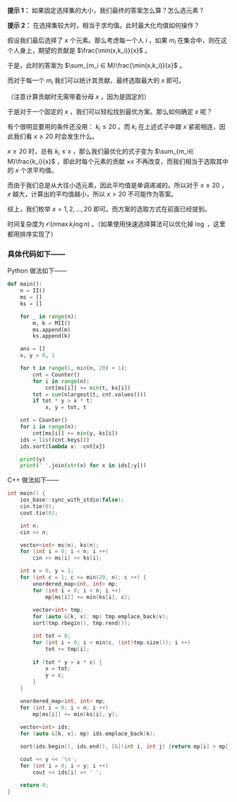 **提示 1：** 如果固定选择集的大小，我们最终的答案怎么算？怎么选元素？

**提示 2：** 在选择集较大时，相当于求均值。此时最大化均值如何操作？

假设我们最后选择了 $x$ 个元素。那么考虑每一个人 $i$ ，如果 $m_i$ 在集合中，则在这个人身上，期望的贡献是 $\frac{\min(x,k_i)}{x}$ 。

于是，此时的答案为 $\sum_{m_i ∈ M}\frac{\min(x,k_i)}{x}$ 。

而对于每一个 $m_i$ 我们可以统计其贡献，最终选取最大的 $x$ 即可。

（注意计算贡献时无需带着分母 $x$ ，因为是固定的）

于是对于一个固定的 $x$ ，我们可以轻松找到最优方案。那么如何确定 $x$ 呢？

有个很明显要用的条件还没用： $k_i\leq 20$ 。而 $k_i$ 在上述式子中跟 $x$ 紧密相连，因此我们看 $x\geq 20$ 时会发生什么。

$x\geq 20$ 时，总有 $k_i\leq x$ ，那么我们最优化的式子变为 $\sum_{m_i∈ M}\frac{k_i}{x}$ ，即此时每个元素的贡献 $\times x$ 不再改变，而我们相当于选取其中的 $x$ 个求平均值。

而由于我们总是从大往小选元素，因此平均值是单调递减的。所以对于 $x\geq 20$ ， $x$ 越大，计算出的平均值越小，所以 $x\gt 20$ 不可能作为答案。

综上，我们枚举 $x=1,2,\dots,20$ 即可。而方案的选取方式在前面已经提到。

时间复杂度为 $\mathcal{O}(n\max k_i\log n)$ 。（如果使用快速选择算法可以优化掉 $\log$ ，这里都用排序实现了）

### 具体代码如下——

Python 做法如下——

```Python []
def main():
    n = II()
    ms = []
    ks = []

    for _ in range(n):
        m, k = MII()
        ms.append(m)
        ks.append(k)

    ans = []
    x, y = 0, 1

    for t in range(1, min(n, 20) + 1):
        cnt = Counter()
        for i in range(n):
            cnt[ms[i]] += min(t, ks[i])
        tot = sum(nlargest(t, cnt.values()))
        if tot * y > x * t:
            x, y = tot, t

    cnt = Counter()
    for i in range(n):
        cnt[ms[i]] += min(y, ks[i])
    ids = list(cnt.keys())
    ids.sort(lambda x: -cnt[x])

    print(y)
    print(' '.join(str(x) for x in ids[:y]))
```

C++ 做法如下——

```cpp []
int main() {
    ios_base::sync_with_stdio(false);
    cin.tie(0);
    cout.tie(0);

    int n;
    cin >> n;

    vector<int> ms(n), ks(n);
    for (int i = 0; i < n; i ++)
        cin >> ms[i] >> ks[i];

    int x = 0, y = 1;
    for (int c = 1; c <= min(20, n); c ++) {
        unordered_map<int, int> mp;
        for (int i = 0; i < n; i ++)
            mp[ms[i]] += min(ks[i], c);
        
        vector<int> tmp;
        for (auto &[k, v]: mp) tmp.emplace_back(v);
        sort(tmp.rbegin(), tmp.rend());

        int tot = 0;
        for (int i = 0; i < min(c, (int)tmp.size()); i ++)
            tot += tmp[i];
        
        if (tot * y > x * c) {
            x = tot;
            y = c;
        }
    }

    unordered_map<int, int> mp;
    for (int i = 0; i < n; i ++)
        mp[ms[i]] += min(ks[i], y);
    
    vector<int> ids;
    for (auto &[k, v]: mp) ids.emplace_back(k);

    sort(ids.begin(), ids.end(), [&](int i, int j) {return mp[i] > mp[j];});

    cout << y << '\n';
    for (int i = 0; i < y; i ++)
        cout << ids[i] << ' ';

    return 0;
}
```
